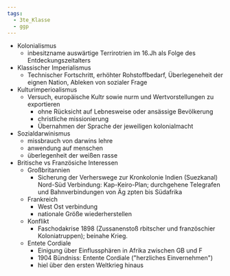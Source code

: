 ```yaml
---
tags:
  - 3te_Klasse
  - ggp
---
```

- Kolonialismus
	- inbesitzname auswärtige Terrirotrien im 16.Jh als Folge des Entdeckungszeitalters
- Klassischer Imperialismus
	- Technischer Fortschritt, erhöhter Rohstoffbedarf, Überlegeneheit der eignen Nation, Ableken von sozialer Frage
- Kulturimperioalismus
	- Versuch, europäische  Kultr sowie nurm und Wertvorstellungen zu exportieren
		- ohne Rücksicht auf Lebnesweise oder ansässige Bevölkerung
		- christliche missionierung
		- Übernahmen der Sprache der jeweiligen kolonialmacht
- Sozialdarwinismus
	- missbrauch von darwins lehre
	- anwendung auf menschen
	- überlegenheit der weißen rasse
- Britische vs Französiche Interessen
	- Großbritannien
		- Sicherung der Verherswege zur Kronkolonie Indien (Suezkanal) Nord-Süd Verbindung: Kap-Keiro-Plan; durchgehene Telegrafen und Bahnverbindungen von Äg zpten bis Südafrika
	- Frankreich
		- West Ost verbindung
		- nationale Größe wiederherstellen
	- Konflikt
		- Faschodakrise 1898 (Zussanenstoß rbitscher und französchier Koloniatruppen); beinahe Krieg.
	- Entete Cordiale
		- Einigung über Einflussphären in Afrika zwischen GB und F 
		- 1904 Bündniss: Entente Cordiale ("herzliches Einvernehmen")
		- hiel über den ersten Weltkrieg hinaus